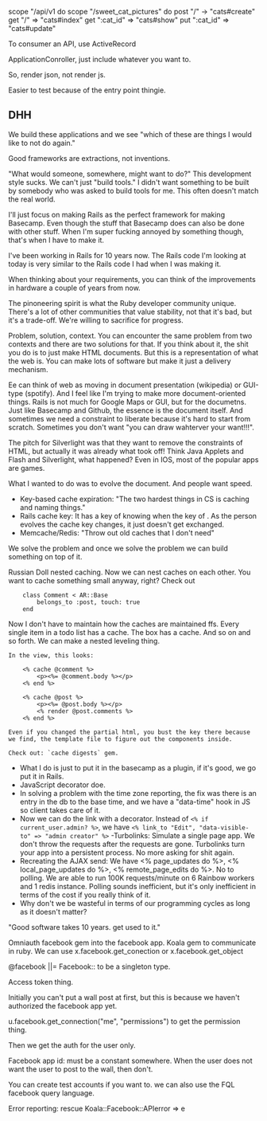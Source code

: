 
 scope "/api/v1 do
   scope "/sweet_cat_pictures" do
   post "/" -> "cats#create"
   get "/" => "cats#index"
   get ":cat_id" => "cats#show"
   put ":cat_id" => "cats#update"

To consumer an API, use ActiveRecord

ApplicationConroller, just include whatever you want to.

So, render json, not render js.

Easier to test because of the entry point thingie.



## DHH
We build these applications and we see "which of these are things I would like to not do again."

Good frameworks are extractions, not inventions.

"What would someone, somewhere, might want to do?" This development style sucks. We can't just "build tools." I didn't want something to be built by somebody who was asked to build tools for me. This often doesn't match the real world.

I'll just focus on making Rails as the perfect framework for making Basecamp. Even though the stuff that Basecamp does can also be done with other stuff. When I'm super fucking annoyed by something though, that's when I have to make it.

I've been working in Rails for 10 years now. The Rails code I'm looking at today is very similar to the Rails code I had when I was making it.

When thinking about your requirements, you can think of the improvements in hardware a couple of years from now.

The pinoneering spirit is what the Ruby developer community unique. There's a lot of other communities that value stability, not that it's bad, but it's a trade-off. We're willing to sacrifice for progress. 

Problem, solution, context. You can encounter the same problem from two contexts and there are two solutions for that. If you think about it, the shit you do is to just make HTML documents. But this is a representation of what the web is. You can make lots of software but make it just a delivery mechanism. 

Ee can think of web as moving in document presentation (wikipedia) or GUI-type (spotify). And I feel like I'm trying to make more document-oriented things. Rails is not much for Google Maps or GUI, but for the documetns. Just like Basecamp and Github, the essence is the document itself. And sometimes we need a constraint to liberate because it's hard to start from scratch. Sometimes you don't want "you can draw wahterver your want!!!".

The pitch for Silverlight was that they want to remove the constraints of HTML, but actually it was already what took off! Think Java Applets and Flash and Silverlight, what happened? Even in IOS, most of the popular apps are games.

What I wanted to do was to evolve the document. And people want speed.

- Key-based cache expiration: "The two hardest things in CS is caching and naming things."
- Rails cache key: It has a key of knowing when the key of . As the person evolves the cache key changes, it just doesn't get exchanged.
- Memcache/Redis: "Throw out old caches that I don't need"

We solve the problem and once we solve the problem we can build something on top of it.

Russian Doll nested caching. Now we can nest caches on each other. You want to cache something small anyway, right? Check out

		class Comment < AR::Base
			belongs_to :post, touch: true
		end

Now I don't have to maintain how the caches are maintained ffs. Every single item in a todo list has a cache. The box has a cache. And so on and so forth. We can make a nested leveling thing.

	In the view, this looks:

		<% cache @comment %>
			<p><%= @comment.body %></p>
		<% end %>

		<% cache @post %>
			<p><%= @post.body %></p>
			<% render @post.comments %>
		<% end %>

	Even if you changed the partial html, you bust the key there because we find, the template file to figure out the components inside.

	Check out: `cache digests` gem.

- What I do is just to put it in the basecamp as a plugin, if it's good, we go put it in Rails. 
- JavaScript decorator doe.
- In solving a problem with the time zone reporting, the fix was there is an entry in the db to the base time, and we have a "data-time" hook in JS so client takes care of it.
- Now we can do the link with a decorator. Instead of `<% if current_user.admin? %>`, we have `<% link_to "Edit", "data-visible-to" => "admin creator" %>`
-Turbolinks: Simulate a single page app. We don't throw the requests after the requests are gone. Turbolinks turn your app into a persistent process. No more asking for shit again.
- Recreating the AJAX send: We have <% page_updates do %>, <% local_page_updates do %>, <% remote_page_edits do %>. No to polling.  We are able to run 100K requests/minute on 6 Rainbow workers and 1 redis instance. Polling sounds inefficient, but it's only inefficient in terms of the cost if you really think of it.
- Why don't we be wasteful in terms of our programming cycles as long as it doesn't matter?

"Good software takes 10 years. get used to it."



Omniauth facebook gem into the facebook app.
Koala gem to communicate in ruby. We can use x.facebook.get_conection or x.facebook.get_object

@facebook ||= Facebook:: to be a singleton type.

Access token thing.

Initially you can't put a wall post at first, but this is because we haven't authorized the facebook app yet.

u.facebook.get_connection("me", "permissions") to get the permission thing.

Then we get the auth for the user only. 

Facebook app id: must be a constant somewhere. When the user does not want the user to post to the wall, then don't.

You can create test accounts if you want to. we can also use the FQL facebook query language.

Error reporting: rescue Koala::Facebook::APIerror => e 